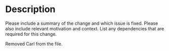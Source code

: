 # Description

Please include a summary of the change and which issue is fixed. Please also include relevant motivation and context. List any dependencies that are required for this change.

Removed Carl from the file.